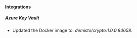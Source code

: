 #### Integrations
##### Azure Key Vault
- Updated the Docker image to: *demisto/crypto:1.0.0.84658*.
